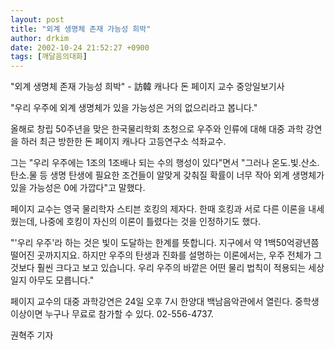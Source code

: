 ```yaml
---
layout: post
title: "외계 생명체 존재 가능성 희박"
author: drkim
date: 2002-10-24 21:52:27 +0900
tags: [깨달음의대화]
---
```

"외계 생명체 존재 가능성 희박" - 訪韓 캐나다 돈 페이지 교수 중앙일보기사
  

  

  
"우리 우주에 외계 생명체가 있을 가능성은 거의 없으리라고 봅니다."
  

  
올해로 창립 50주년을 맞은 한국물리학회 초청으로 우주와 인류에 대해 대중 과학 강연을 하러 최근 방한한 돈 페이지 캐나다 고등연구소 석좌교수.
  

  
그는 "우리 우주에는 1조의 1조배나 되는 수의 행성이 있다"면서 "그러나 온도.빛.산소.탄소.물 등 생명 탄생에 필요한 조건들이 알맞게 갖춰질 확률이 너무 작아 외계 생명체가 있을 가능성은 0에 가깝다"고 말했다.
  

  
페이지 교수는 영국 물리학자 스티븐 호킹의 제자다. 한때 호킹과 서로 다른 이론을 내세웠는데, 나중에 호킹이 자신의 이론이 틀렸다는 것을 인정하기도 했다.
  

  
"'우리 우주'라 하는 것은 빛이 도달하는 한계를 뜻합니다. 지구에서 약 1백50억광년쯤 떨어진 곳까지지요. 하지만 우주의 탄생과 진화를 설명하는 이론에서는, 우주 전체가 그것보다 훨씬 크다고 보고 있습니다. 우리 우주의 바깥은 어떤 물리 법칙이 적용되는 세상일지 아무도 모릅니다."
  

  
페이지 교수의 대중 과학강연은 24일 오후 7시 한양대 백남음악관에서 열린다. 중학생 이상이면 누구나 무료로 참가할 수 있다. 02-556-4737.
  

  
권혁주 기자